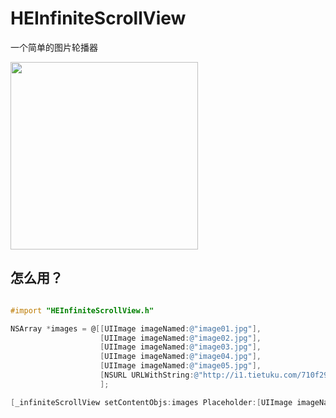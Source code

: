 HEInfiniteScrollView
=========

一个简单的图片轮播器

<img width=300 src="http://i1.tietuku.com/df4a1ae5fd3f0605.gif"/>


怎么用？
----------

```objective-c

#import "HEInfiniteScrollView.h"

NSArray *images = @[[UIImage imageNamed:@"image01.jpg"], 
                    [UIImage imageNamed:@"image02.jpg"], 
                    [UIImage imageNamed:@"image03.jpg"],
                    [UIImage imageNamed:@"image04.jpg"], 
                    [UIImage imageNamed:@"image05.jpg"],
                    [NSURL URLWithString:@"http://i1.tietuku.com/710f29f1d57ac35d.jpg"],
                    ];  

[_infiniteScrollView setContentObjs:images Placeholder:[UIImage imageNamed:@"placeholder.jpg"]];

```
